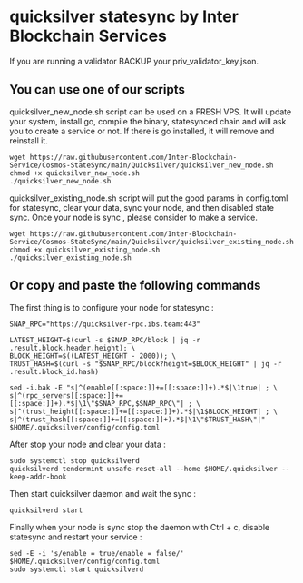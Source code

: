 # quicksilver statesync by Inter Blockchain Services

If you are running a validator BACKUP your priv_validator_key.json.

## You can use one of our scripts

quicksilver_new_node.sh script can be used on a FRESH VPS. It will update your system, install go, compile the binary, statesynced chain and will ask you to create a service or not. If there is go installed, it will remove and reinstall it.

```
wget https://raw.githubusercontent.com/Inter-Blockchain-Service/Cosmos-StateSync/main/Quicksilver/quicksilver_new_node.sh
chmod +x quicksilver_new_node.sh
./quicksilver_new_node.sh
```

quicksilver_existing_node.sh script will put the good params in config.toml for statesync, clear your data, sync your node, and then disabled state sync. Once your node is sync , please consider to make a service.

```
wget https://raw.githubusercontent.com/Inter-Blockchain-Service/Cosmos-StateSync/main/Quicksilver/quicksilver_existing_node.sh
chmod +x quicksilver_existing_node.sh
./quicksilver_existing_node.sh
```

## Or copy and paste the following commands

The first thing is to configure your node for statesync :

```
SNAP_RPC="https://quicksilver-rpc.ibs.team:443"

LATEST_HEIGHT=$(curl -s $SNAP_RPC/block | jq -r .result.block.header.height); \
BLOCK_HEIGHT=$((LATEST_HEIGHT - 2000)); \
TRUST_HASH=$(curl -s "$SNAP_RPC/block?height=$BLOCK_HEIGHT" | jq -r .result.block_id.hash)

sed -i.bak -E "s|^(enable[[:space:]]+=[[:space:]]+).*$|\1true| ; \
s|^(rpc_servers[[:space:]]+=[[:space:]]+).*$|\1\"$SNAP_RPC,$SNAP_RPC\"| ; \
s|^(trust_height[[:space:]]+=[[:space:]]+).*$|\1$BLOCK_HEIGHT| ; \
s|^(trust_hash[[:space:]]+=[[:space:]]+).*$|\1\"$TRUST_HASH\"|" $HOME/.quicksilver/config/config.toml
```

After stop your node and clear your data :

```
sudo systemctl stop quicksilverd
quicksilverd tendermint unsafe-reset-all --home $HOME/.quicksilver --keep-addr-book
```

Then start quicksilver daemon and wait the sync :

```
quicksilverd start
```

Finally when your node is sync stop the daemon with Ctrl + c, disable statesync and restart your service :

```
sed -E -i 's/enable = true/enable = false/' $HOME/.quicksilver/config/config.toml
sudo systemctl start quicksilverd
```
